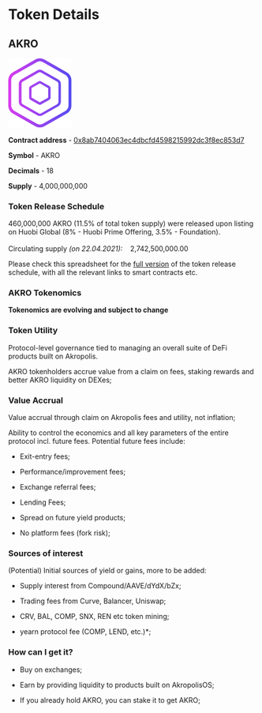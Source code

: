 # Token Details

## **AKRO**

<img width="128" src="/images/design/symbol-color/akro-symbol-colored@2x.png">

**Contract address** - [0x8ab7404063ec4dbcfd4598215992dc3f8ec853d7](https://etherscan.io/address/0x8ab7404063ec4dbcfd4598215992dc3f8ec853d7)

**Symbol** - AKRO

**Decimals** - 18

**Supply** - 4,000,000,000

### Token Release Schedule

460,000,000 AKRO (11.5% of total token supply) were released upon listing on Huobi Global (8% - Huobi Prime Offering, 3.5% - Foundation). 
<br/> 
<br/>
Circulating supply *(on 22.04.2021):* &nbsp;&nbsp; 2,742,500,000.00 <br/> 

Please check this spreadsheet for the [full version](https://docs.google.com/spreadsheets/d/1R7GDIhQeA8SNCl2f5b4rvgzUk0icdsIH6bkhbvnFI3A) of the token release schedule, with all the relevant links to smart contracts etc.

### **AKRO Tokenomics**

**Tokenomics are evolving and subject to change**

### Token Utility

Protocol-level governance tied to managing an overall suite of DeFi products built on Akropolis.

AKRO tokenholders accrue value from a claim on fees, staking rewards and better AKRO liquidity on DEXes;

### Value Accrual

Value accrual through claim on Akropolis fees and utility, not inflation;

Ability to control the economics and all key parameters of the entire protocol incl. future fees. Potential future fees include:

- Exit-entry fees;

- Performance/improvement fees;

- Exchange referral fees;

- Lending Fees;

- Spread on future yield products;

- No platform fees (fork risk);

### Sources of interest

(Potential) Initial sources of yield or gains, more to be added:

- Supply interest from Compound/AAVE/dYdX/bZx;

- Trading fees from Curve, Balancer, Uniswap;

- CRV, BAL, COMP, SNX, REN etc token mining;

- yearn protocol fee (COMP, LEND, etc.)*;

### How can I get it?

- Buy on exchanges;

- Earn by providing liquidity to products built on AkropolisOS;

- If you already hold AKRO, you can stake it to get AKRO;
